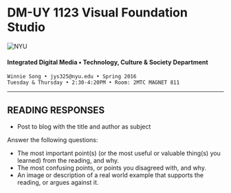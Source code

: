 # DM-UY 1123 Visual Foundation Studio

![NYU](http://ws2.polishedsolid.com/de/nyu_soe_logo.png)
#### Integrated Digital Media • Technology, Culture & Society Department 

    Winnie Song • jys325@nyu.edu • Spring 2016
    Tuesday & Thursday • 2:30-4:20PM • Room: 2MTC MAGNET 811

---


## READING RESPONSES

* Post to blog with the title and author as subject

Answer the following questions:
* The most important point(s) (or the most useful or valuable thing(s) you learned) from the reading, and why.
* The most confusing points, or points you disagreed with, and why.
* An image or description of a real world example that supports the reading, or argues against it.


